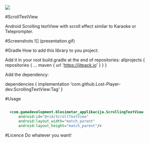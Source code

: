 
[![](https://jitpack.io/v/Lost-Player-dev/ScrollingTextView.svg)](https://jitpack.io/#Lost-Player-dev/ScrollingTextView)

#ScrollTextView

Android Scrolling textView with scroll effect similar to Karaoke or Teleprompter.

#Screenshots
![] (presentation.gif)


#Gradle
How to add this library to you project:

Add it in your root build.gradle at the end of repositories:
allprojects {
		repositories {
			...
			maven { url 'https://jitpack.io' }
		}
	}
  
  Add the dependency:
  
  dependencies {
	        implementation 'com.github.Lost-Player-dev:ScrollingTextView:Tag'
	}
  
  #Usage
  ```xml

    <com.gamadevelopment.blesimetar_applikacija.ScrollingTextView
        android:id="@+id/ScrollTextView"
        android:layout_width="match_parent"
        android:layout_height="match_parent"/>
```

#Licence
Do whatever you want!


